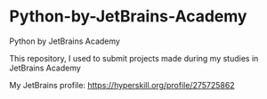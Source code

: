 # Python-by-JetBrains-Academy
Python by JetBrains Academy

This repository, I used to submit projects made during my studies in JetBrains Academy

My JetBrains profile: https://hyperskill.org/profile/275725862
